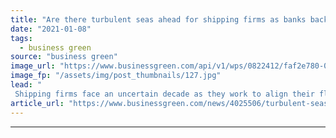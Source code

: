 ```yaml
---
title: "Are there turbulent seas ahead for shipping firms as banks back net zero efforts?"
date: "2021-01-08"
tags: 
  - business green
source: "business green"
image_url: "https://www.businessgreen.com/api/v1/wps/0822412/faf2e780-09a8-483a-8162-56f074236052/7/Container-cargo-ship-185x114.jpg"
image_fp: "/assets/img/post_thumbnails/127.jpg"
lead: "
 Shipping firms face an uncertain decade as they work to align their fleets with IMO carbon intensity targets, the latest briefing from Lloyds List Intelligence warns ..."
article_url: "https://www.businessgreen.com/news/4025506/turbulent-seas-ahead-shipping-firms-banks-decarbonisation-efforts"
---
```


---
